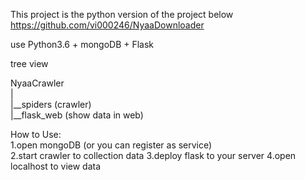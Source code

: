 This project is the python version of the project below  
https://github.com/vi000246/NyaaDownloader

use Python3.6 + mongoDB + Flask

tree view

NyaaCrawler  
 |  
 |__spiders (crawler)  
 |__flask_web (show data in web)  

How to Use:  
1.open mongoDB (or you can register as service)  
2.start crawler to collection data
3.deploy flask to your server 
4.open localhost to view data